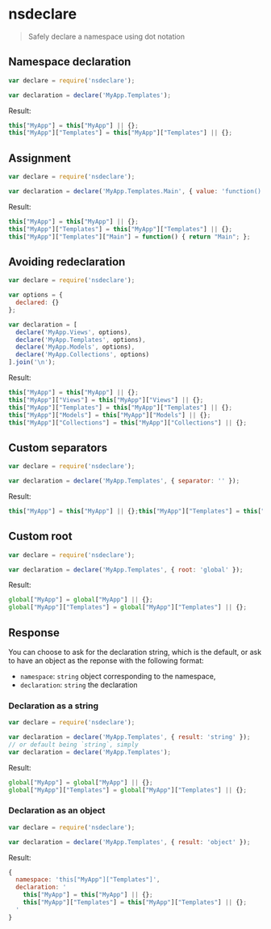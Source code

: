# nsdeclare
> Safely declare a namespace using dot notation

## Namespace declaration

```js
var declare = require('nsdeclare');

var declaration = declare('MyApp.Templates');
```

Result:
```js
this["MyApp"] = this["MyApp"] || {};
this["MyApp"]["Templates"] = this["MyApp"]["Templates"] || {};
```

## Assignment

```js
var declare = require('nsdeclare');

var declaration = declare('MyApp.Templates.Main', { value: 'function() { return "Main"; }' });
```

Result:
```js
this["MyApp"] = this["MyApp"] || {};
this["MyApp"]["Templates"] = this["MyApp"]["Templates"] || {};
this["MyApp"]["Templates"]["Main"] = function() { return "Main"; };
```

## Avoiding redeclaration

```js
var declare = require('nsdeclare');

var options = {
  declared: {}
};

var declaration = [
  declare('MyApp.Views', options),
  declare('MyApp.Templates', options),
  declare('MyApp.Models', options),
  declare('MyApp.Collections', options)
].join('\n');
```

Result:
```js
this["MyApp"] = this["MyApp"] || {};
this["MyApp"]["Views"] = this["MyApp"]["Views"] || {};
this["MyApp"]["Templates"] = this["MyApp"]["Templates"] || {};
this["MyApp"]["Models"] = this["MyApp"]["Models"] || {};
this["MyApp"]["Collections"] = this["MyApp"]["Collections"] || {};
```

## Custom separators

```js
var declare = require('nsdeclare');

var declaration = declare('MyApp.Templates', { separator: '' });
```

Result:
```js
this["MyApp"] = this["MyApp"] || {};this["MyApp"]["Templates"] = this["MyApp"]["Templates"] || {};
```

## Custom root

```js
var declare = require('nsdeclare');

var declaration = declare('MyApp.Templates', { root: 'global' });
```

Result:
```js
global["MyApp"] = global["MyApp"] || {};
global["MyApp"]["Templates"] = global["MyApp"]["Templates"] || {};
```

## Response

You can choose to ask for the declaration string, which is the default, or ask to have an object as the reponse with the following format:

  * `namespace`: `string` object corresponding to the namespace,
  * `declaration`: `string` the declaration

### Declaration as a string

```js
var declare = require('nsdeclare');

var declaration = declare('MyApp.Templates', { result: 'string' });
// or default being `string`, simply
var declaration = declare('MyApp.Templates');
```

Result:
```js
global["MyApp"] = global["MyApp"] || {};
global["MyApp"]["Templates"] = global["MyApp"]["Templates"] || {};
```

### Declaration as an object

```js
var declare = require('nsdeclare');

var declaration = declare('MyApp.Templates', { result: 'object' });
```

Result:
```js
{
  namespace: 'this["MyApp"]["Templates"]',
  declaration: '
    this["MyApp"] = this["MyApp"] || {};
    this["MyApp"]["Templates"] = this["MyApp"]["Templates"] || {};
  '
}
```
